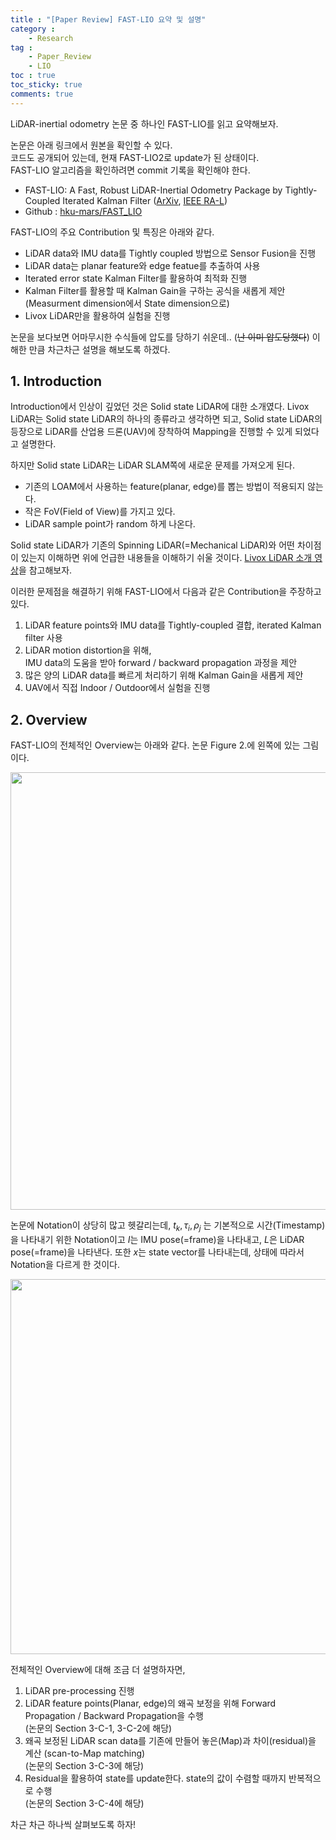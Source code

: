 ```yaml
---
title : "[Paper Review] FAST-LIO 요약 및 설명"
category :
    - Research
tag :
    - Paper_Review  
    - LIO
toc : true
toc_sticky: true
comments: true
---  
```


LiDAR-inertial odometry 논문 중 하나인 FAST-LIO를 읽고 요약해보자.  

논문은 아래 링크에서 원본을 확인할 수 있다.  
코드도 공개되어 있는데, 현재 FAST-LIO2로 update가 된 상태이다.  
FAST-LIO 알고리즘을 확인하려면 commit 기록을 확인해야 한다.  

- FAST-LIO: A Fast, Robust LiDAR-Inertial Odometry Package by Tightly-Coupled Iterated Kalman Filter ([ArXiv](https://arxiv.org/abs/2010.08196), [IEEE RA-L](https://ieeexplore.ieee.org/abstract/document/9372856))  
- Github : [hku-mars/FAST_LIO](https://github.com/hku-mars/FAST_LIO)  

FAST-LIO의 주요 Contribution 및 특징은 아래와 같다.  

- LiDAR data와 IMU data를 Tightly coupled 방법으로 Sensor Fusion을 진행  
- LiDAR data는 planar feature와 edge featue를 추출하여 사용  
- Iterated error state Kalman Filter를 활용하여 최적화 진행  
- Kalman Filter를 활용할 때 Kalman Gain을 구하는 공식을 새롭게 제안  
    (Measurment dimension에서 State dimension으로)  
- Livox LiDAR만을 활용하여 실험을 진행  

논문을 보다보면 어마무시한 수식들에 압도를 당하기 쉬운데.. (~~난 이미 압도당했다~~) 이해한 만큼 차근차근 설명을 해보도록 하겠다.  

## 1. Introduction  

Introduction에서 인상이 깊었던 것은 Solid state LiDAR에 대한 소개였다. Livox LiDAR는 Solid state LiDAR의 하나의 종류라고 생각하면 되고, Solid state LiDAR의 등장으로 LiDAR를 산업용 드론(UAV)에 장착하여 Mapping을 진행할 수 있게 되었다고 설명한다.  

하지만 Solid state LiDAR는 LiDAR SLAM쪽에 새로운 문제를 가져오게 된다.  
- 기존의 LOAM에서 사용하는 feature(planar, edge)를 뽑는 방법이 적용되지 않는다.  
- 작은 FoV(Field of View)를 가지고 있다.  
- LiDAR sample point가 random 하게 나온다.  

Solid state LiDAR가 기존의 Spinning LiDAR(=Mechanical LiDAR)와 어떤 차이점이 있는지 이해하면 위에 언급한 내용들을 이해하기 쉬울 것이다. [Livox LiDAR 소개 영상](https://youtu.be/R18CRxwqqU4)을 참고해보자.  

이러한 문제점을 해결하기 위해 FAST-LIO에서 다음과 같은 Contribution을 주장하고 있다.  

1. LiDAR feature points와 IMU data를 Tightly-coupled 결합, iterated Kalman filter 사용  
2. LiDAR motion distortion을 위해,  
    IMU data의 도움을 받아 forward / backward propagation 과정을 제안  
3. 많은 양의 LiDAR data를 빠르게 처리하기 위해 Kalman Gain을 새롭게 제안  
4. UAV에서 직접 Indoor / Outdoor에서 실험을 진행  

## 2. Overview  

FAST-LIO의 전체적인 Overview는 아래와 같다. 논문 Figure 2.에 왼쪽에 있는 그림이다.   

<p align="center"><img src="https://user-images.githubusercontent.com/41863759/183591460-254ff2f4-0888-49d0-8542-75f5a306a6cf.png" width = "700" ></p>  

논문에 Notation이 상당히 많고 헷갈리는데, $t_k, \tau_i, \rho_j$ 는 기본적으로 시간(Timestamp)을 나타내기 위한 Notation이고 $I$는 IMU pose(=frame)을 나타내고, $L$은 LiDAR pose(=frame)을 나타낸다. 또한 $x$는 state vector를 나타내는데, 상태에 따라서 Notation을 다르게 한 것이다.  

<p align="center"><img src="https://user-images.githubusercontent.com/41863759/183597611-960fb30a-2402-45eb-94e2-b32bbd4cfb87.png" width = "600" ></p>  

전체적인 Overview에 대해 조금 더 설명하자면,  
1. LiDAR pre-processing 진행  
2. LiDAR feature points(Planar, edge)의 왜곡 보정을 위해 Forward Propagation / Backward Propagation을 수행  
  (논문의 Section 3-C-1, 3-C-2에 해당)
3. 왜곡 보정된 LiDAR scan data를 기존에 만들어 놓은(Map)과 차이(residual)을 계산 (scan-to-Map matching)  
  (논문의 Section 3-C-3에 해당)
4. Residual을 활용하여 state를 update한다. state의 값이 수렴할 때까지 반복적으로 수행  
  (논문의 Section 3-C-4에 해당)  

차근 차근 하나씩 살펴보도록 하자!  